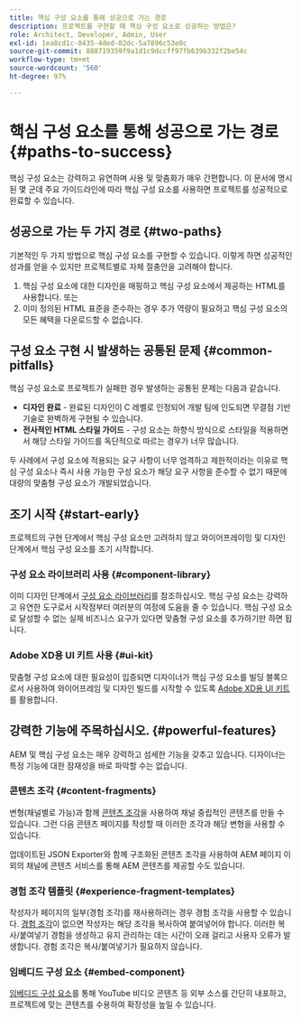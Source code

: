 ```yaml
---
title: 핵심 구성 요소를 통해 성공으로 가는 경로
description: 프로젝트를 구현할 때 핵심 구성 요소로 성공하는 방법은?
role: Architect, Developer, Admin, User
exl-id: 1ea8cd1c-8435-4ded-82dc-5a7896c53e0c
source-git-commit: 888719359f9a1d1c9dccff97fb639b332f2be54c
workflow-type: tm+mt
source-wordcount: '560'
ht-degree: 97%

---
```


# 핵심 구성 요소를 통해 성공으로 가는 경로 {#paths-to-success}

핵심 구성 요소는 강력하고 유연하며 사용 및 맞춤화가 매우 간편합니다. 이 문서에 명시된 몇 군데 주요 가이드라인에 따라 핵심 구성 요소를 사용하면 프로젝트를 성공적으로 완료할 수 있습니다.

## 성공으로 가는 두 가지 경로 {#two-paths}

기본적인 두 가지 방법으로 핵심 구성 요소를 구현할 수 있습니다. 이렇게 하면 성공적인 성과를 얻을 수 있지만 프로젝트별로 자체 절충안을 고려해야 합니다.

1. 핵심 구성 요소에 대한 디자인을 매핑하고 핵심 구성 요소에서 제공하는 HTML를 사용합니다. 또는
1. 이미 정의된 HTML 표준을 준수하는 경우 추가 역량이 필요하고 핵심 구성 요소의 모든 혜택을 다운로드할 수 없습니다.

## 구성 요소 구현 시 발생하는 공통된 문제 {#common-pitfalls}

핵심 구성 요소로 프로젝트가 실패한 경우 발생하는 공통된 문제는 다음과 같습니다.

* **디자인 완료** - 완료된 디자인이 C 레벨로 인정되어 개발 팀에 인도되면 무결점 기반 기술로 완벽하게 구현될 수 있습니다.
* **전사적인 HTML 스타일 가이드** - 구성 요소는 하향식 방식으로 스타일을 적용하면서 해당 스타일 가이드를 독단적으로 따르는 경우가 너무 많습니다.

두 사례에서 구성 요소에 적용되는 요구 사항이 너무 엄격하고 제한적이라는 이유로 핵심 구성 요소나 즉시 사용 가능한 구성 요소가 해당 요구 사항을 준수할 수 없기 때문에 대량의 맞춤형 구성 요소가 개발되었습니다.

## 조기 시작 {#start-early}

프로젝트의 구현 단계에서 핵심 구성 요소만 고려하지 않고 와이어프레이밍 및 디자인 단계에서 핵심 구성 요소를 조기 시작합니다.

### 구성 요소 라이브러리 사용 {#component-library}

이미 디자인 단계에서 [구성 요소 라이브러리](https://adobe.com/go/aem_cmp_library_kr)를 참조하십시오. 핵심 구성 요소는 강력하고 유연한 도구로서 시작점부터 여러분의 여정에 도움을 줄 수 있습니다. 핵심 구성 요소로 달성할 수 없는 실제 비즈니스 요구가 있다면 맞춤형 구성 요소를 추가하기만 하면 됩니다.

### Adobe XD용 UI 키트 사용 {#ui-kit}

맞춤형 구성 요소에 대한 필요성이 입증되면 디자이너가 핵심 구성 요소를 빌딩 블록으로서 사용하여 와이어프레임 및 디자인 빌드를 시작할 수 있도록 [Adobe XD용 UI 키트](https://experienceleague.adobe.com/docs/experience-manager-learn/assets/AEM-CoreComponents-UI-Kit.xd)를 활용합니다.

## 강력한 기능에 주목하십시오. {#powerful-features}

AEM 및 핵심 구성 요소는 매우 강력하고 섬세한 기능을 갖추고 있습니다. 디자이너는 특정 기능에 대한 잠재성을 바로 파악할 수는 없습니다.

### 콘텐츠 조각 {#content-fragments}

변형(채널별로 가능)과 함께 [콘텐츠 조각](https://experienceleague.adobe.com/docs/experience-manager-cloud-service/sites/authoring/fundamentals/content-fragments.html)을 사용하여 채널 중립적인 콘텐츠를 만들 수 있습니다. 그런 다음 콘텐츠 페이지를 작성할 때 이러한 조각과 해당 변형을 사용할 수 있습니다.

업데이트된 JSON Exporter와 함께 구조화된 콘텐츠 조각을 사용하여 AEM 페이지 이외의 채널에 콘텐츠 서비스를 통해 AEM 콘텐츠를 제공할 수도 있습니다.

### 경험 조각 템플릿 {#experience-fragment-templates}

작성자가 페이지의 일부(경험 조각)를 재사용하려는 경우 경험 조각을 사용할 수 있습니다. [경험 조각](https://experienceleague.adobe.com/docs/experience-manager-cloud-service/sites/authoring/fundamentals/experience-fragments.html)이 없으면 작성자는 해당 조각을 복사하여 붙여넣어야 합니다. 이러한 복사/붙여넣기 경험을 생성하고 유지 관리하는 데는 시간이 오래 걸리고 사용자 오류가 발생합니다. 경험 조각은 복사/붙여넣기가 필요하지 않습니다.

### 임베디드 구성 요소 {#embed-component}

[임베디드 구성 요소](/help/components/embed.md)를 통해 YouTube 비디오 콘텐츠 등 외부 소스를 간단히 내포하고, 프로젝트에 맞는 콘텐츠를 수용하여 확장성을 높일 수 있습니다.
